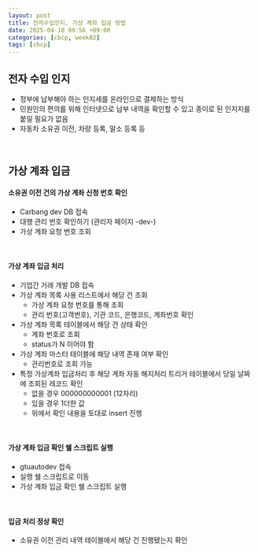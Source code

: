 ```yaml
---
layout: post
title: 전자수입인지, 가상 계좌 입금 방법
date: 2025-04-10 09:56 +09:00
categories: [cbcp, week02]
tags: [cbcp]
---
```


## 전자 수입 인지

- 정부에 납부해야 하는 인지세를 온라인으로 결제하는 방식
- 민원인의 편의를 위해 인터넷으로 납부 내역을 확인할 수 있고 종이로 된 인지지를 붙일 필요가 없음
- 자동차 소유권 이전, 차량 등록, 말소 등록 등 

<br>

## 가상 계좌 입금
 
#### 소유권 이전 건의 가상 계좌 신청 번호 확인

- Carbang dev DB 접속
- 대행 관리 번호 확인하기 (관리자 페이지 -dev-)
- 가상 계좌 요청 번호 조회

<br>

#### 가상 계좌 입금 처리

- 기업간 거래 개발 DB 접속
- 가상 계좌 목록 사용 리스트에서 해당 건 조회 
  - 가상 계좌 요청 번호를 통해 조회
  - 관리 번호(고객번호), 기관 코드, 은행코드, 계좌번호 확인
- 가상 계좌 목록 테이블에서 해당 건 상태 확인
  - 계좌 번호로 조회
  - status가 N 이어야 함
- 가상 계좌 마스터 테이블에 해당 내역 존재 여부 확인
  - 관리번호로 조회 가능
- 특정 가상계좌 입금처리 후 해당 계좌 자동 해지처리 트리거 테이블에서 당일 날짜에 조회된 레코드 확인
  - 없을 경우 000000000001 (12자리)
  - 있을 경우 1더한 값
  - 위에서 확인 내용을 토대로 insert 진행

<br>

#### 가상 계좌 입금 확인 쉘 스크립트 실행

- gtuautodev 접속
- 실행 쉘 스크립트로 이동
- 가상 계좌 입금 확인 쉘 스크립트 실행

<br>

#### 입금 처리 정상 확인

- 소유권 이전 관리 내역 테이블에서 해당 건 진행됐는지 확인